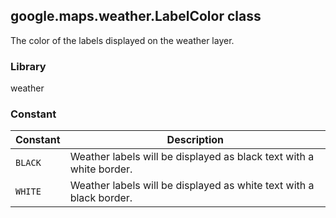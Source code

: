 <h2 id="LabelColor">
google.maps.weather.LabelColor
class
</h2><p>The color of the labels displayed on the weather layer.</p><h3>Library</h3><p>weather</p><h3>Constant</h3><table summary="class LabelColor - Constants" width="100%">
<thead>
<tr><th>Constant</th>
<th>Description</th>
</tr></thead>
<tbody>
<tr>
<td><code>BLACK</code></td>
<td>Weather labels will be displayed as black text with a white border.</td>
</tr>
<tr>
<td><code>WHITE</code></td>
<td>Weather labels will be displayed as white text with a black border.</td>
</tr>
</tbody>
</table>
